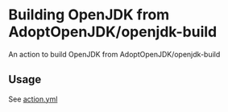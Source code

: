 # Building OpenJDK from AdoptOpenJDK/openjdk-build

An action to build OpenJDK from AdoptOpenJDK/openjdk-build

## Usage

See [action.yml](https://github.com/sophia-guo/build-jdk-hotspot/master/action.yml)
